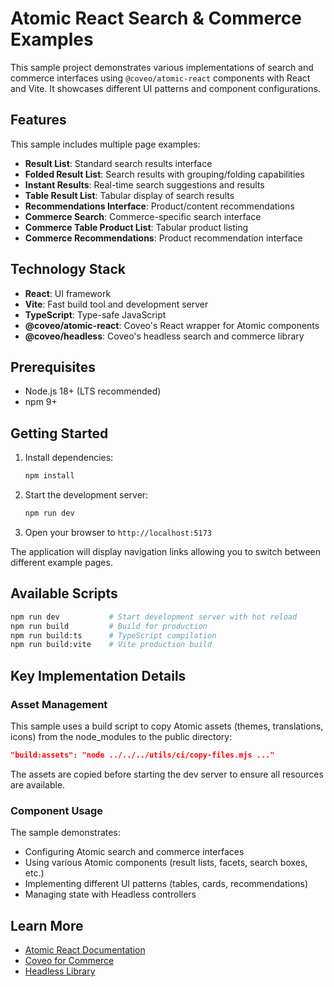 # Atomic React Search & Commerce Examples

This sample project demonstrates various implementations of search and commerce interfaces using `@coveo/atomic-react` components with React and Vite. It showcases different UI patterns and component configurations.

## Features

This sample includes multiple page examples:

- **Result List**: Standard search results interface
- **Folded Result List**: Search results with grouping/folding capabilities
- **Instant Results**: Real-time search suggestions and results
- **Table Result List**: Tabular display of search results
- **Recommendations Interface**: Product/content recommendations
- **Commerce Search**: Commerce-specific search interface
- **Commerce Table Product List**: Tabular product listing
- **Commerce Recommendations**: Product recommendation interface

## Technology Stack

- **React**: UI framework
- **Vite**: Fast build tool and development server
- **TypeScript**: Type-safe JavaScript
- **@coveo/atomic-react**: Coveo's React wrapper for Atomic components
- **@coveo/headless**: Coveo's headless search and commerce library

## Prerequisites

- Node.js 18+ (LTS recommended)
- npm 9+

## Getting Started

1. Install dependencies:
   ```bash
   npm install
   ```

2. Start the development server:
   ```bash
   npm run dev
   ```

3. Open your browser to `http://localhost:5173`

The application will display navigation links allowing you to switch between different example pages.

## Available Scripts

```bash
npm run dev           # Start development server with hot reload
npm run build         # Build for production
npm run build:ts      # TypeScript compilation
npm run build:vite    # Vite production build
```

## Key Implementation Details

### Asset Management

This sample uses a build script to copy Atomic assets (themes, translations, icons) from the node_modules to the public directory:

```json
"build:assets": "node ../../../utils/ci/copy-files.mjs ..."
```

The assets are copied before starting the dev server to ensure all resources are available.

### Component Usage

The sample demonstrates:
- Configuring Atomic search and commerce interfaces
- Using various Atomic components (result lists, facets, search boxes, etc.)
- Implementing different UI patterns (tables, cards, recommendations)
- Managing state with Headless controllers

## Learn More

- [Atomic React Documentation](https://docs.coveo.com/en/atomic/latest/usage/atomic-react/)
- [Coveo for Commerce](https://docs.coveo.com/en/coveo-for-commerce/)
- [Headless Library](https://docs.coveo.com/en/headless/)
